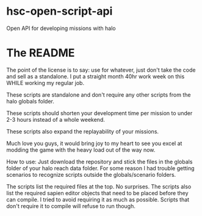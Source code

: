 # hsc-open-script-api
Open API for developing missions with halo

# The README
The point of the license is to say: use for whatever, just don't take the code and sell as a standalone. I put a straight month 40hr work week on this WHILE working my regular job.

These scripts are standalone and don't require any other scripts from the halo globals folder.

These scripts should shorten your development time per mission to under 2-3 hours instead of a whole weekend.

These scripts also expand the replayability of your missions.

Much love you guys, it would bring joy to my heart to see you excel at modding the game with the heavy load out of the way now.


How to use:
Just download the repository and stick the files in the globals folder of your halo reach data folder.
For some reason I had trouble getting scenarios to recognize scripts outside the globals/scenario folders.

The scripts list the required files at the top. No surprises.
The scripts also list the required sapien editor objects that need to be placed before they can compile. I tried to avoid requiring it as much as possible. Scripts that don't require it to compile will refuse to run though.
